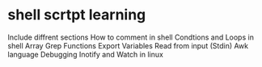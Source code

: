 # shell scrtpt learning
Include diffrent sections
How to comment in shell
Condtions and Loops in shell
Array 
Grep
Functions
Export Variables 
Read from input (Stdin)
Awk language 
Debugging
Inotify and Watch in linux
